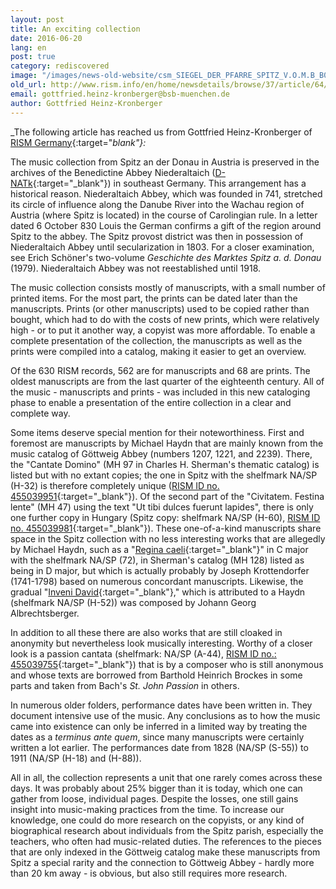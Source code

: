```yaml
---
layout: post
title: An exciting collection
date: 2016-06-20
lang: en
post: true
category: rediscovered
image: "/images/news-old-website/csm_SIEGEL_DER_PFARRE_SPITZ_V.O.M.B_B01_gross_02_edf6857d55.jpg"
old_url: http://www.rism.info/en/home/newsdetails/browse/37/article/64/an-exciting-collection.html
email: gottfried.heinz-kronberger@bsb-muenchen.de
author: Gottfried Heinz-Kronberger
---
```


_The following article has reached us from Gottfried Heinz-Kronberger of [RISM Germany](https://de.rism.info/){:target="_blank"}:_

The music collection from Spitz an der Donau in Austria is preserved in the archives of the Benedictine Abbey Niederaltaich ([D-NATk](https://opac.rism.info/search?View=rism&siglum=D-NATk){:target="_blank"}) in southeast Germany. This arrangement has a historical reason. Niederaltaich Abbey, which was founded in 741, stretched its circle of influence along the Danube River into the Wachau region of Austria (where Spitz is located) in the course of Carolingian rule. In a letter dated 6 October 830 Louis the German confirms a gift of the region around Spitz to the abbey. The Spitz provost district was then in possession of Niederaltaich Abbey until secularization in 1803. For a closer examination, see Erich Schöner's two-volume _Geschichte des Marktes Spitz a. d. Donau_ (1979). Niederaltaich Abbey was not reestablished until 1918.

The music collection consists mostly of manuscripts, with a small number of printed items. For the most part, the prints can be dated later than the manuscripts. Prints (or other manuscripts) used to be copied rather than bought, which had to do with the costs of new prints, which were relatively high - or to put it another way, a copyist was more affordable. To enable a complete presentation of the collection, the manuscripts as well as the prints were compiled into a catalog, making it easier to get an overview.

Of the 630 RISM records, 562 are for manuscripts and 68 are prints. The oldest manuscripts are from the last quarter of the eighteenth century. All of the music - manuscripts and prints - was included in this new cataloging phase to enable a presentation of the entire collection in a clear and complete way.

Some items deserve special mention for their noteworthiness. First and foremost are manuscripts by Michael Haydn that are mainly known from the music catalog of Göttweig Abbey (numbers 1207, 1221, and 2239). There, the "Cantate Domino" (MH 97 in Charles H. Sherman's thematic catalog) is listed but with no extant copies; the one in Spitz with the shelfmark NA/SP (H-32) is therefore completely unique ([RISM ID no. 455039951](https://opac.rism.info/search?id=455039951){:target="_blank"}). Of the second part of the "Civitatem. Festina lente" (MH 47) using the text "Ut tibi dulces fuerunt lapides", there is only one further copy in Hungary (Spitz copy: shelfmark NA/SP (H-60), [RISM ID no. 455039981](https://opac.rism.info/search?id=455039981){:target="_blank"}). These one-of-a-kind manuscripts share space in the Spitz collection with no less interesting works that are allegedly by Michael Haydn, such as a "[Regina caeli](https://opac.rism.info/search?id=455039995){:target="_blank"}" in C major with the shelfmark NA/SP (72), in Sherman's catalog (MH 128) listed as being in D major, but which is actually probably by Joseph Krottendorfer (1741-1798) based on numerous concordant manuscripts. Likewise, the gradual "[Inveni David](https://opac.rism.info/search?id=455039973){:target="_blank"}," which is attributed to a Haydn (shelfmark NA/SP (H-52)) was composed by Johann Georg Albrechtsberger.

In addition to all these there are also works that are still cloaked in anonymity but nevertheless look musically interesting. Worthy of a closer look is a passion cantata (shelfmark: NA/SP (A-44), [RISM ID no.: 455039755](https://opac.rism.info/search?id=455039755){:target="_blank"}) that is by a composer who is still anonymous and whose texts are borrowed from Barthold Heinrich Brockes in some parts and taken from Bach's _St. John Passion_ in others.

In numerous older folders, performance dates have been written in. They document intensive use of the music. Any conclusions as to how the music came into existence can only be inferred in a limited way by treating the dates as a _terminus ante quem_, since many manuscripts were certainly written a lot earlier. The performances date from 1828 (NA/SP (S-55)) to 1911 (NA/SP (H-18) and (H-88)).

All in all, the collection represents a unit that one rarely comes across these days. It was probably about 25% bigger than it is today, which one can gather from loose, individual pages. Despite the losses, one still gains insight into music-making practices from the time. To increase our knowledge, one could do more research on the copyists, or any kind of biographical research about individuals from the Spitz parish, especially the teachers, who often had music-related duties. The references to the pieces that are only indexed in the Göttweig catalog make these manuscripts from Spitz a special rarity and the connection to Göttweig Abbey - hardly more than 20 km away - is obvious, but also still requires more research.
